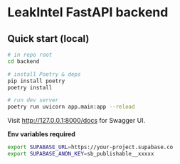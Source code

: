 # LeakIntel FastAPI backend

## Quick start (local)

```bash
# in repo root
cd backend

# install Poetry & deps
pip install poetry
poetry install

# run dev server
poetry run uvicorn app.main:app --reload
```

Visit http://127.0.0.1:8000/docs for Swagger UI.

**Env variables required**

```bash
export SUPABASE_URL=https://your-project.supabase.co
export SUPABASE_ANON_KEY=sb_publishable__xxxxx
```
